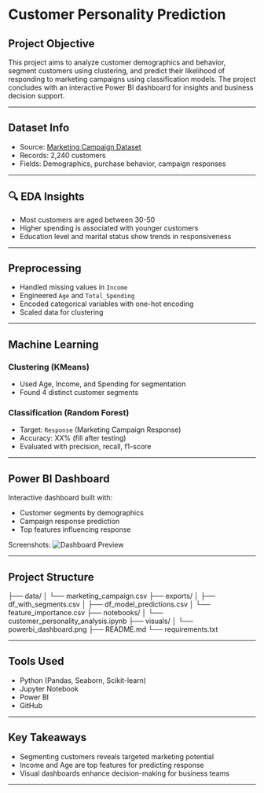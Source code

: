 # Customer Personality Prediction

##  Project Objective
This project aims to analyze customer demographics and behavior, segment customers using clustering, and predict their likelihood of responding to marketing campaigns using classification models. The project concludes with an interactive Power BI dashboard for insights and business decision support.

---

## Dataset Info
- Source: [Marketing Campaign Dataset](https://github.com/entbappy/Branching-tutorial/blob/master/marketing_campaign.csv)
- Records: 2,240 customers
- Fields: Demographics, purchase behavior, campaign responses

---

## 🔍 EDA Insights
- Most customers are aged between 30-50
- Higher spending is associated with younger customers
- Education level and marital status show trends in responsiveness

---

## Preprocessing
- Handled missing values in `Income`
- Engineered `Age` and `Total_Spending`
- Encoded categorical variables with one-hot encoding
- Scaled data for clustering

---

## Machine Learning
### Clustering (KMeans)
- Used Age, Income, and Spending for segmentation
- Found 4 distinct customer segments

### Classification (Random Forest)
- Target: `Response` (Marketing Campaign Response)
- Accuracy: XX% (fill after testing)
- Evaluated with precision, recall, f1-score

---

## Power BI Dashboard
Interactive dashboard built with:
- Customer segments by demographics
- Campaign response prediction
- Top features influencing response

Screenshots:
![Dashboard Preview](./visuals/powerbi_dashboard.png)

---

## Project Structure

├── data/
│ └── marketing_campaign.csv
├── exports/
│ ├── df_with_segments.csv
│ ├── df_model_predictions.csv
│ └── feature_importance.csv
├── notebooks/
│ └── customer_personality_analysis.ipynb
├── visuals/
│ └── powerbi_dashboard.png
├── README.md
└── requirements.txt


---

## Tools Used
- Python (Pandas, Seaborn, Scikit-learn)
- Jupyter Notebook
- Power BI
- GitHub

---

## Key Takeaways
- Segmenting customers reveals targeted marketing potential
- Income and Age are top features for predicting response
- Visual dashboards enhance decision-making for business teams

---

